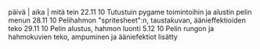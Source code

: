 päivä | aika | mitä tein
22.11	10	Tutustuin pygame toimintoihin ja alustin pelin menun
28.11   10	Pelihahmon "spritesheet":n, taustakuvan, äänieffektioiden teko
29.11	10	Pelin alustus, hahmon luonti
5.12    10	Pelin rungon ja hahmokuvien teko, ampuminen ja ääniefektiot lisätty
